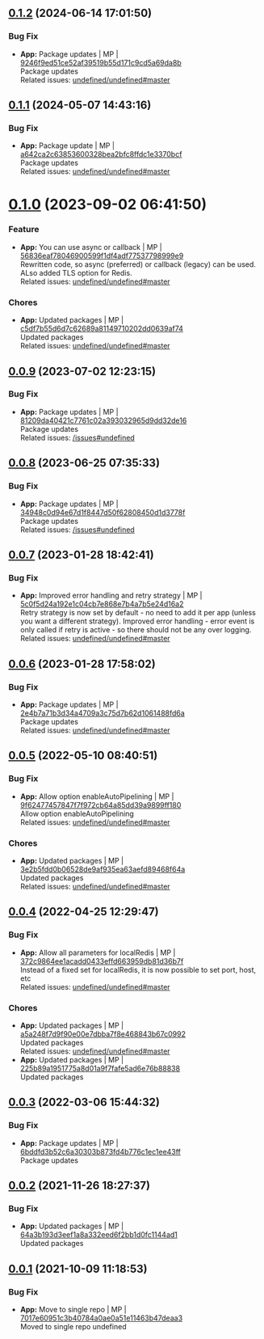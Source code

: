 <a name="0.1.2"></a>

## [0.1.2](https://github.com/admiralcloud/ac-bootstrap-redis/compare/v0.1.1..v0.1.2) (2024-06-14 17:01:50)


### Bug Fix

* **App:** Package updates | MP | [9246f9ed51ce52af39519b55d171c9cd5a69da8b](https://github.com/admiralcloud/ac-bootstrap-redis/commit/9246f9ed51ce52af39519b55d171c9cd5a69da8b)    
Package updates  
Related issues: [undefined/undefined#master](undefined/browse/master)
<a name="0.1.1"></a>

## [0.1.1](https://github.com/admiralcloud/ac-bootstrap-redis/compare/v0.1.0..v0.1.1) (2024-05-07 14:43:16)


### Bug Fix

* **App:** Package update | MP | [a642ca2c63853600328bea2bfc8ffdc1e3370bcf](https://github.com/admiralcloud/ac-bootstrap-redis/commit/a642ca2c63853600328bea2bfc8ffdc1e3370bcf)    
Package updates  
Related issues: [undefined/undefined#master](undefined/browse/master)
<a name="0.1.0"></a>
 
# [0.1.0](https://github.com/admiralcloud/ac-bootstrap-redis/compare/v0.0.9..v0.1.0) (2023-09-02 06:41:50)


### Feature

* **App:** You can use async or callback | MP | [56836eaf78046900599f1df4adf77537798999e9](https://github.com/admiralcloud/ac-bootstrap-redis/commit/56836eaf78046900599f1df4adf77537798999e9)    
Rewritten code, so async (preferred) or callback (legacy) can be used. ALso added TLS option for Redis.  
Related issues: [undefined/undefined#master](undefined/browse/master)
### Chores

* **App:** Updated packages | MP | [c5df7b55d6d7c62689a81149710202dd0639af74](https://github.com/admiralcloud/ac-bootstrap-redis/commit/c5df7b55d6d7c62689a81149710202dd0639af74)    
Updated packages  
Related issues: [undefined/undefined#master](undefined/browse/master)
<a name="0.0.9"></a>

## [0.0.9](https://github.com/admiralcloud/ac-bootstrap-redis/compare/v0.0.8..v0.0.9) (2023-07-02 12:23:15)


### Bug Fix

* **App:** Package updates | MP | [81209da40421c7761c02a393032965d9dd32de16](https://github.com/admiralcloud/ac-bootstrap-redis/commit/81209da40421c7761c02a393032965d9dd32de16)    
Package updates  
Related issues: [/issues#undefined](https://github.com//issues/undefined)
<a name="0.0.8"></a>

## [0.0.8](https://github.com/admiralcloud/ac-bootstrap-redis/compare/v0.0.7..v0.0.8) (2023-06-25 07:35:33)


### Bug Fix

* **App:** Package updates | MP | [34948c0d94e67d1f8447d50f62808450d1d3778f](https://github.com/admiralcloud/ac-bootstrap-redis/commit/34948c0d94e67d1f8447d50f62808450d1d3778f)    
Package updates  
Related issues: [/issues#undefined](https://github.com//issues/undefined)
<a name="0.0.7"></a>

## [0.0.7](https://github.com/admiralcloud/ac-bootstrap-redis/compare/v0.0.6..v0.0.7) (2023-01-28 18:42:41)


### Bug Fix

* **App:** Improved error handling and retry strategy | MP | [5c0f5d24a192e1c04cb7e868e7b4a7b5e24d16a2](https://github.com/admiralcloud/ac-bootstrap-redis/commit/5c0f5d24a192e1c04cb7e868e7b4a7b5e24d16a2)    
Retry strategy is now set by default - no need to add it per app (unless you want a different strategy). Improved error handling - error event is only called if retry is active - so there should not be any over logging.  
Related issues: [undefined/undefined#master](undefined/browse/master)
<a name="0.0.6"></a>

## [0.0.6](https://github.com/admiralcloud/ac-bootstrap-redis/compare/v0.0.5..v0.0.6) (2023-01-28 17:58:02)


### Bug Fix

* **App:** Package updates | MP | [2e4b7a71b3d34a4709a3c75d7b62d1061488fd6a](https://github.com/admiralcloud/ac-bootstrap-redis/commit/2e4b7a71b3d34a4709a3c75d7b62d1061488fd6a)    
Package updates  
Related issues: [undefined/undefined#master](undefined/browse/master)
<a name="0.0.5"></a>

## [0.0.5](https://github.com/admiralcloud/ac-bootstrap-redis/compare/v0.0.4..v0.0.5) (2022-05-10 08:40:51)


### Bug Fix

* **App:** Allow option enableAutoPipelining | MP | [9f62477457847f7f972cb64a85dd39a9899ff180](https://github.com/admiralcloud/ac-bootstrap-redis/commit/9f62477457847f7f972cb64a85dd39a9899ff180)    
Allow option enableAutoPipelining  
Related issues: [undefined/undefined#master](undefined/browse/master)
### Chores

* **App:** Updated packages | MP | [3e2b5fdd0b06528de9af935ea63aefd89468f64a](https://github.com/admiralcloud/ac-bootstrap-redis/commit/3e2b5fdd0b06528de9af935ea63aefd89468f64a)    
Updated packages  
Related issues: [undefined/undefined#master](undefined/browse/master)
<a name="0.0.4"></a>

## [0.0.4](https://github.com/admiralcloud/ac-bootstrap-redis/compare/v0.0.3..v0.0.4) (2022-04-25 12:29:47)


### Bug Fix

* **App:** Allow all parameters for localRedis | MP | [372c9864ee1acadd0433effd663959db81d36b7f](https://github.com/admiralcloud/ac-bootstrap-redis/commit/372c9864ee1acadd0433effd663959db81d36b7f)    
Instead of a fixed set for localRedis, it is now possible to set port, host, etc  
Related issues: [undefined/undefined#master](undefined/browse/master)
### Chores

* **App:** Updated packages | MP | [a5a248f7d9f90e00e7dbba7f8e468843b67c0992](https://github.com/admiralcloud/ac-bootstrap-redis/commit/a5a248f7d9f90e00e7dbba7f8e468843b67c0992)    
Updated packages  
Related issues: [undefined/undefined#master](undefined/browse/master)
* **App:** Updated packages | MP | [225b89a1951775a8d01a9f7fafe5ad6e76b88838](https://github.com/admiralcloud/ac-bootstrap-redis/commit/225b89a1951775a8d01a9f7fafe5ad6e76b88838)    
Updated packages
<a name="0.0.3"></a>

## [0.0.3](https://github.com/admiralcloud/ac-bootstrap-redis/compare/v0.0.2..v0.0.3) (2022-03-06 15:44:32)


### Bug Fix

* **App:** Package updates | MP | [6bddfd3b52c6a30303b873fd4b776c1ec1ee43ff](https://github.com/admiralcloud/ac-bootstrap-redis/commit/6bddfd3b52c6a30303b873fd4b776c1ec1ee43ff)    
Package updates
<a name="0.0.2"></a>

## [0.0.2](https://github.com/admiralcloud/ac-bootstrap-redis/compare/v0.0.1..v0.0.2) (2021-11-26 18:27:37)


### Bug Fix

* **App:** Updated packages | MP | [64a3b193d3eef1a8a332eed6f2bb1d0fc1144ad1](https://github.com/admiralcloud/ac-bootstrap-redis/commit/64a3b193d3eef1a8a332eed6f2bb1d0fc1144ad1)    
Updated packages
<a name="0.0.1"></a>

## [0.0.1](https://github.com/admiralcloud/ac-bootstrap-redis/compare/..v0.0.1) (2021-10-09 11:18:53)


### Bug Fix

* **App:** Move to single repo | MP | [7017e60951c3b40784a0ae0a51e11463b47deaa3](https://github.com/admiralcloud/ac-bootstrap-redis/commit/7017e60951c3b40784a0ae0a51e11463b47deaa3)    
Moved to single repo
undefined